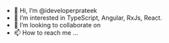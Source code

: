 - 👋 Hi, I’m @ideveloperprateek
- 👀 I’m interested in TypeScript, Angular, RxJs,  React.
- 💞️ I’m looking to collaborate on 
- 📫 How to reach me ...

<!---
ideveloperprateek/ideveloperprateek is a ✨ special ✨ repository because its `README.md` (this file) appears on your GitHub profile.
You can click the Preview link to take a look at your changes.
--->
